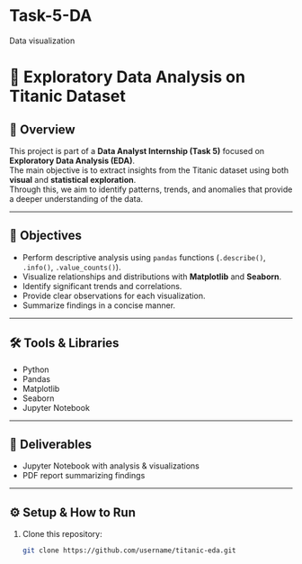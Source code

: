 # Task-5-DA
Data visualization
# 🚢 Exploratory Data Analysis on Titanic Dataset

## 🔎 Overview
This project is part of a **Data Analyst Internship (Task 5)** focused on **Exploratory Data Analysis (EDA)**.  
The main objective is to extract insights from the Titanic dataset using both **visual** and **statistical exploration**.  
Through this, we aim to identify patterns, trends, and anomalies that provide a deeper understanding of the data.

---

## 🎯 Objectives
- Perform descriptive analysis using `pandas` functions (`.describe()`, `.info()`, `.value_counts()`).
- Visualize relationships and distributions with **Matplotlib** and **Seaborn**.
- Identify significant trends and correlations.
- Provide clear observations for each visualization.
- Summarize findings in a concise manner.

---

## 🛠️ Tools & Libraries
- Python
- Pandas
- Matplotlib
- Seaborn
- Jupyter Notebook

---

## 📂 Deliverables
- Jupyter Notebook with analysis & visualizations
- PDF report summarizing findings

---

## ⚙️ Setup & How to Run
1. Clone this repository:
   ```bash
   git clone https://github.com/username/titanic-eda.git

